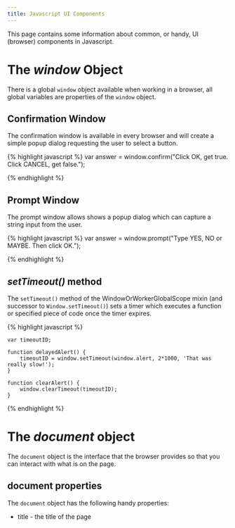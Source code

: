 ```yaml
---
title: Javascript UI Components
---
```


This page contains some information about common, or handy, UI (browser) components in Javascript.

# The *window* Object

There is a global `window` object available when working in a browser, all global variables are properties of the `window` object.

## Confirmation Window

The confirmation window is available in every browser and will create a simple popup dialog requesting the user to select a button.

{% highlight javascript %}
    var answer = window.confirm("Click OK, get true. Click CANCEL, get false.");

{% endhighlight %}

## Prompt Window

The prompt window allows shows a popup dialog which can capture a string input from the user.

{% highlight javascript %}
    var answer = window.prompt("Type YES, NO or MAYBE. Then click OK.");

{% endhighlight %}

## *setTimeout()* method

The `setTimeout()` method of the WindowOrWorkerGlobalScope mixin (and successor to `Window.setTimeout()`) sets a timer which executes a function or specified piece of code once the timer expires.

{% highlight javascript %}

    var timeoutID;

    function delayedAlert() {
        timeoutID = window.setTimeout(window.alert, 2*1000, 'That was really slow!');
    }

    function clearAlert() {
        window.clearTimeout(timeoutID);
    }

{% endhighlight %}

# The *document* object

The `document` object is the interface that the browser provides so that you can interact with what is on the page.

## document properties

The `document` object has the following handy properties:
* title - the title of the page
